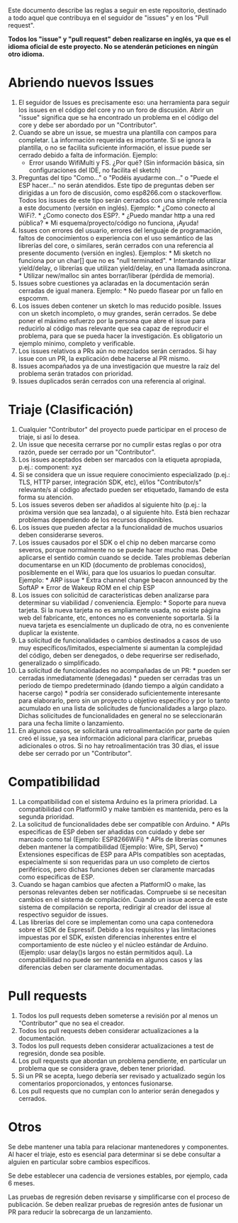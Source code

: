 Este documento describe las reglas a seguir en este repositorio, destinado a todo aquel que contribuya en el seguidor de "issues" y en los "Pull request".

**Todos los "issue" y "pull request" deben realizarse en inglés, ya que es el idioma oficial de este proyecto. No se atenderán peticiones en ningún otro idioma.**
# Abriendo nuevos Issues
1.   El seguidor de Issues es precisamente eso: una herramienta para seguir los issues en el código del core y no un foro de discusión. Abrir un "issue" significa que se ha encontrado un problema en el código del core y debe ser abordado por un "Contributor".
2.   Cuando se abre un issue, se muestra una plantilla con campos para completar. La información requerida es importante. Si se ignora la plantilla, o no se facilita suficiente información, el issue puede ser cerrado debido a falta de información. Ejemplo:
      * Error usando WifiMulti y FS. ¿Por qué? (Sin información básica, sin configuraciones del IDE, no facilita el sketch)
3.   Preguntas del tipo "Como..." o "Podéis ayudarme con..." o "Puede el ESP hacer..." no serán atendidos. Este tipo de preguntas deben ser dirigidas a un foro de discusión, como esp8266.com o stackoverflow. Todos los issues de este tipo serán cerrados con una simple referencia a este documento (versión en inglés). Ejemplo:
    * ¿Como conecto al WiFi?.
    * ¿Como conecto dos ESP?.
    * ¿Puedo mandar http a una red pública?
    * Mi esquema/proyecto/código no funciona, ¡Ayuda!
4.   Issues con errores del usuario, errores del lenguaje de programación, faltos de conocimientos o experiencia con el uso semántico de las librerías del core, o similares, serán cerrados con una referencia al presente documento (versión en ingles). Ejemplos: 
    *    Mi sketch no funciona por un char[] que no es "null terminated".
    *    Intentando utilizar yield/delay, o librerías que utilizan yield/delay, en una llamada asíncrona. 
    *    Utilizar new/malloc sin antes borrar/liberar (pérdida de memoria).
5.   Issues sobre cuestiones ya aclaradas en la documentación serán cerradas de igual manera. Ejemplo:
    *    No puedo flasear por un fallo en espcomm.
6.   Los issues deben contener un sketch lo mas reducido posible. Issues con un sketch incompleto, o muy grandes, serán cerrados. Se debe poner el máximo esfuerzo por la persona que abre el issue para reducirlo al código mas relevante que sea capaz de reproducir el problema, para que se pueda hacer la investigación. Es obligatorio un ejemplo mínimo, completo y verificable.
7.   Los issues relativos a PRs aún no mezclados serán cerrados. Si hay issue con un PR, la explicación debe hacerse al PR mismo.
8.   Issues acompañados ya de una investigación que muestre la raíz del problema serán tratados con prioridad.
9.   Issues duplicados serán cerrados con una referencia al original.

# Triaje (Clasificación)
1.    Cualquier "Contributor" del proyecto puede participar en el proceso de triaje, si así lo desea.
2.    Un issue que necesita cerrarse por no cumplir estas reglas o por otra razón, puede ser cerrado por un "Contributor".
3.    Los issues aceptados deben ser marcados con la etiqueta apropiada, p.ej.: component: xyz
4.    Si se considera que un issue requiere conocimiento especializado (p.ej.: TLS, HTTP parser, integración SDK, etc), el/los "Contributor/s" relevante/s al código afectado pueden ser etiquetado, llamando de esta forma su atención.
5.    Los issues severos deben ser añadidos al siguiente hito (p.ej.: la próxima versión que sea lanzada), o al siguiente hito. Está bien rechazar problemas dependiendo de los recursos disponibles.
6.    Los issues que pueden afectar a la funcionalidad de muchos usuarios deben considerarse severos. 
7.    Los issues causados por el SDK o el chip no deben marcarse como severos, porque normalmente no se puede hacer mucho mas. Debe aplicarse el sentido común cuando se decide. Tales problemas deberían documentarse en un KID (documento de problemas conocidos), posiblemente en el Wiki, para que los usuarios lo puedan consultar. Ejemplo:
    * ARP issue
    * Extra channel change beacon announced by the SoftAP
    * Error de Wakeup ROM en el chip ESP
8.    Los issues con solicitúd de características deben analizarse para determinar su viabilidad / conveniencia. Ejemplo:
    * Soporte para nueva tarjeta. Si la nueva tarjeta no es ampliamente usada, no existe página web del fabricante, etc, entonces no es conveniente soportarla. Si la nueva tarjeta es esencialmente un duplicado de otra, no es conveniente duplicar la existente.
9.    La solicitud de funcionalidades o cambios destinados a casos de uso muy específicos/limitados, especialmente si aumentan la complejidad del código, deben ser denegados, o debe requerirse ser rediseñado, generalizado o simplificado.
10.    La solicitud de funcionalidades no acompañadas de un PR:
    * pueden ser cerradas inmediatamente (denegadas)
    * pueden ser cerradas tras un periodo de tiempo predeterminado (dando tiempo a algún candidato a hacerse cargo)
    * podría ser considerado suficientemente interesante para elaborarlo, pero sin un proyecto u objetivo específico y por lo tanto acumulado en una lista de solicitudes de funcionalidades a largo plazo. Dichas solicitudes de funcionalidades en general no se seleccionarán para una fecha límite o lanzamiento.
11.    En algunos casos, se solicitará una retroalimentación por parte de quien creó el issue, ya sea información adicional para clarificar, pruebas adicionales o otros. Si no hay retroalimentación tras 30 dias, el issue debe ser cerrado por un "Contributor".

# Compatibilidad
1.    La compatibilidad con el sistema Arduino es la primera prioridad. La compatibilidad con PlatformIO y make también es mantenida, pero es la segunda prioridad.
2.    La solicitud de funcionalidades debe ser compatible con Arduino.
    *    APIs especificas de ESP deben ser añadidas con cuidado y debe ser marcado como tal (Ejemplo: ESP8266WiFi)
    *    APIs de librerías comunes deben mantener la compatibilidad (Ejemplo: Wire, SPI, Servo)
    *    Extensiones especificas de ESP para APIs compatibles son aceptadas, especialmente si son requeridas para un uso completo de ciertos periféricos, pero dichas funciones deben ser claramente marcadas como especificas de ESP.
3.    Cuando se hagan cambios que afecten a PlatformIO o make, las personas relevantes deben ser notificadas. Compruebe si se necesitan cambios en el sistema de compilación. Cuando un issue acerca de este sistema de compilación se reporta, redirigir al creador del issue al respectivo seguidor de issues.
4.    Las librerías del core se implementan como una capa contenedora sobre el SDK de Espressif. Debido a los requisitos y las limitaciones impuestas por el SDK, existen diferencias inherentes entre el comportamiento de este núcleo y el núcleo estándar de Arduino. (Ejemplo: usar delay()s largos no están permitidos aquí). La compatibilidad no puede ser mantenida en algunos casos y las diferencias deben ser claramente documentadas.

# Pull requests
1.    Todos los pull requests deben someterse a revisión por al menos un "Contributor" que no sea el creador.
2.    Todos los pull requests deben considerar actualizaciones a la documentación.
3.    Todos los pull requests deben considerar actualizaciones a test de regresión, donde sea posible.
4.    Los pull requests que abordan un problema pendiente, en particular un problema que se considera grave, deben tener prioridad.
5.    Si un PR se acepta, luego debería ser revisado y actualizado según los comentarios proporcionados, y entonces fusionarse.
6.  Los pull requests que no cumplan con lo anterior serán denegados y cerrados.

# Otros
Se debe mantener una tabla para relacionar mantenedores y componentes. Al hacer el triaje, esto es esencial para determinar si se debe consultar a alguien en particular sobre cambios específicos.

Se debe establecer una cadencia de versiones estables, por ejemplo, cada 6 meses.

Las pruebas de regresión deben revisarse y simplificarse con el proceso de publicación. Se deben realizar pruebas de regresión antes de fusionar un PR para reducir la sobrecarga de un lanzamiento.
